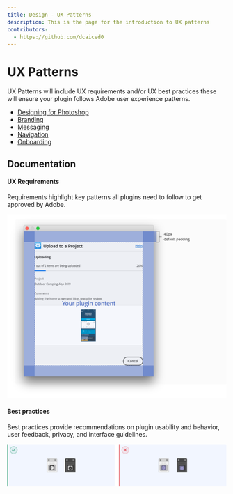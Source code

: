 ```yaml
---
title: Design - UX Patterns
description: This is the page for the introduction to UX patterns
contributors:
  - https://github.com/dcaiced0
---
```

# UX Patterns

UX Patterns will include UX requirements and/or UX best practices these will ensure your plugin follows Adobe user experience patterns.

* [Designing for Photoshop](DesigningforPS.md)
* [Branding](branding.md)
* [Messaging](messaging.md)
* [Navigation](navigation.md)
* [Onboarding](onboarding.md)



 
 
## Documentation

#### UX Requirements

Requirements highlight key patterns all plugins need to follow to get approved by Adobe. 

![Example of specs and UX requirements](../ux-images/plugindialogspecs.png)

#### Best practices

Best practices provide recommendations on plugin usability and behavior, user feedback, privacy, and interface guidelines. 

![Example of a UX best practice](../ux-images/psicondosdonts.png)

